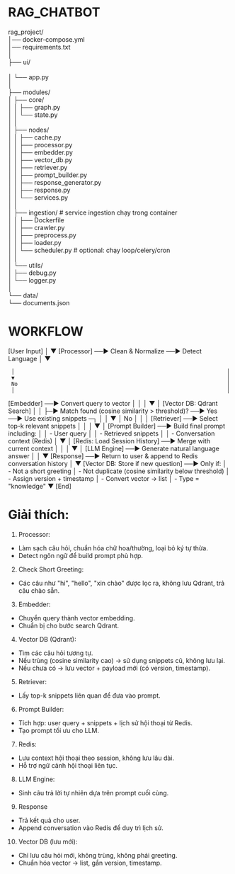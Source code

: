 # RAG_CHATBOT

rag_project/ <br>
│── docker-compose.yml <br>
│── requirements.txt <br>
│    <br>
├── ui/      <br>              
│   └── app.py <br>
│    <br>
├── modules/ <br>
│   ├── core/ <br>
│   │   ├── graph.py <br>
│   │   └── state.py     <br>
│   │     <br>
│   ├── nodes/ <br>
│   │   ├── cache.py     <br>
│   │   ├── processor.py      <br>
│   │   ├── embedder.py       <br>
│   │   ├── vector_db.py      <br>
│   │   ├── retriever.py      <br>
│   │   ├── prompt_builder.py      <br>
│   │   ├── response_generator.py       <br>
│   │   ├── response.py       <br>
│   │   └── services.py       <br>
│   │     <br>
│   ├── ingestion/              # service ingestion chạy trong container   <br>
│   │   ├── Dockerfile        <br>
│   │   ├── crawler.py        <br>
│   │   ├── preprocess.py          <br>
│   │   ├── loader.py         <br>
│   │   └── scheduler.py        # optional: chạy loop/celery/cron     <br>
│   │     <br>
│   └── utils/      <br>
│       ├── debug.py          <br>
│       └── logger.py         <br>
│         <br>
└── data/      <br>
    └── documents.json   <br>
       
# WORKFLOW

[User Input]
     │
     ▼
[Processor] ──► Clean & Normalize ──► Detect Language
     │
     ▼

     │                                                                   │
     ▼                                                                   │
     No                                                                  │
     │                                                                   │
[Embedder] ──► Convert query to vector                                   │
     │                                                                   │
     ▼                                                                   │
[Vector DB: Qdrant Search]                                               │
     │
     ├─► Match found (cosine similarity > threshold)? ──► Yes ──► Use existing snippets ─┐
     │                                                                                   │
     ▼                                                                                   │
     No                                                                                   │
     │                                                                                   │
[Retriever] ──► Select top-k relevant snippets                                         │
     │                                                                                   │
     ▼                                                                                   │
[Prompt Builder] ──► Build final prompt including:                                      │
     │                  - User query                                                   │
     │                  - Retrieved snippets                                           │
     │                  - Conversation context (Redis)                                 │
     ▼                                                                                   │
[Redis: Load Session History] ──► Merge with current context                            │
     │                                                                                   │
     ▼                                                                                   │
[LLM Engine] ──► Generate natural language answer                                      │
     │
     ▼
[Response] ──► Return to user & append to Redis conversation history
     │
     ▼
[Vector DB: Store if new question] ──► Only if:
     │    - Not a short greeting
     │    - Not duplicate (cosine similarity below threshold)
     │    - Assign version + timestamp
     │    - Convert vector → list
     │    - Type = "knowledge"
     ▼
[End]


# Giải thích:
1. Processor:
- Làm sạch câu hỏi, chuẩn hóa chữ hoa/thường, loại bỏ ký tự thừa.
- Detect ngôn ngữ để build prompt phù hợp.

2. Check Short Greeting:
- Các câu như "hi", "hello", "xin chào" được lọc ra, không lưu Qdrant, trả câu chào sẵn.

3. Embedder:
- Chuyển query thành vector embedding.
- Chuẩn bị cho bước search Qdrant.

4. Vector DB (Qdrant):
- Tìm các câu hỏi tương tự.
- Nếu trùng (cosine similarity cao) → sử dụng snippets cũ, không lưu lại.
- Nếu chưa có → lưu vector + payload mới (có version, timestamp).

5. Retriever:
- Lấy top-k snippets liên quan để đưa vào prompt.

6. Prompt Builder:
- Tích hợp: user query + snippets + lịch sử hội thoại từ Redis.
- Tạo prompt tối ưu cho LLM.
7. Redis:
- Lưu context hội thoại theo session, không lưu lâu dài.
- Hỗ trợ ngữ cảnh hội thoại liên tục.

8. LLM Engine:
- Sinh câu trả lời tự nhiên dựa trên prompt cuối cùng.

9. Response
- Trả kết quả cho user.
- Append conversation vào Redis để duy trì lịch sử.

10. Vector DB (lưu mới):
- Chỉ lưu câu hỏi mới, không trùng, không phải greeting.
- Chuẩn hóa vector → list, gắn version, timestamp.